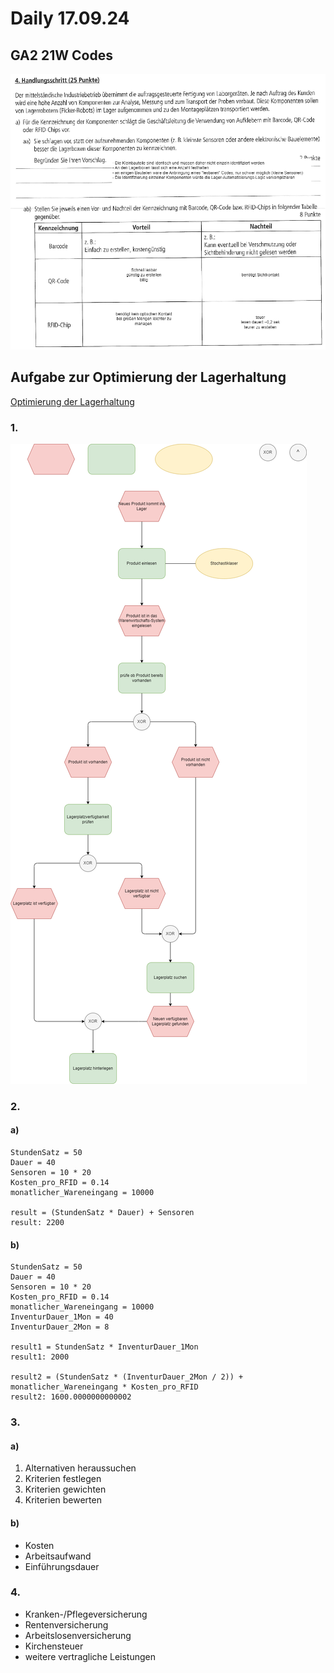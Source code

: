 # Daily 17.09.24

## GA2 21W Codes
![GA2 21W Codes](<GA2 21W Codes.drawio.png>)

## Aufgabe zur Optimierung der Lagerhaltung 

[Optimierung der Lagerhaltung](<5 Aufgabe Optimierung der Lagerhaltung.pdf>)

### 1.   
![alt text](<Optimierung der Lagerhaltung.drawio.png>)

### 2.
####  a) 
```
StundenSatz = 50
Dauer = 40
Sensoren = 10 * 20
Kosten_pro_RFID = 0.14
monatlicher_Wareneingang = 10000

result = (StundenSatz * Dauer) + Sensoren
result: 2200
```
#### b)
```
StundenSatz = 50 
Dauer = 40 
Sensoren = 10 * 20 
Kosten_pro_RFID = 0.14 
monatlicher_Wareneingang = 10000 
InventurDauer_1Mon = 40 
InventurDauer_2Mon = 8 

result1 = StundenSatz * InventurDauer_1Mon 
result1: 2000

result2 = (StundenSatz * (InventurDauer_2Mon / 2)) + monatlicher_Wareneingang * Kosten_pro_RFID
result2: 1600.0000000000002

```
### 3.
#### a)
1. Alternativen heraussuchen   
2. Kriterien festlegen
3. Kriterien gewichten
4. Kriterien bewerten

#### b)
- Kosten
- Arbeitsaufwand
- Einführungsdauer

### 4.
- Kranken-/Pflegeversicherung
- Rentenversicherung
- Arbeitslosenversicherung
- Kirchensteuer
- weitere vertragliche Leistungen